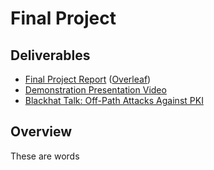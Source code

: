 # Final Project

## Deliverables

- [Final Project Report](documents/final_report.pdf) ([Overleaf](https://www.overleaf.com/read/rzsntqgkdrqm))
- [Demonstration Presentation Video](youtube.com)
- [Blackhat Talk: Off-Path Attacks Against PKI](https://www.blackhat.com/eu-18/briefings/schedule/#off-path-attacks-against-pki-12681)

## Overview
These are words
